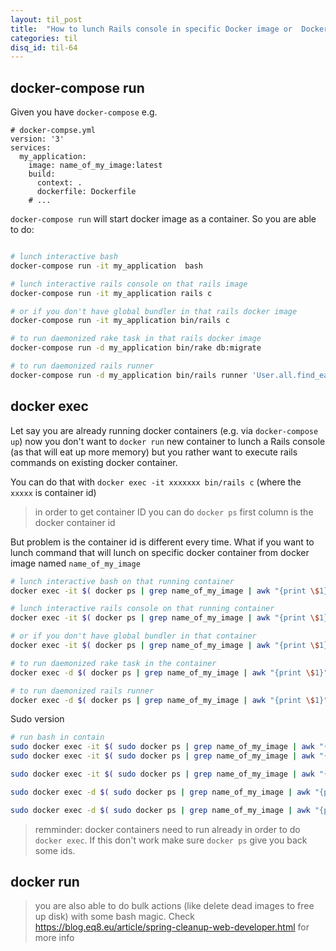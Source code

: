 ```yaml
---
layout: til_post
title:  "How to lunch Rails console in specific Docker image or  Docker container"
categories: til
disq_id: til-64
---
```



## docker-compose run

Given you have `docker-compose` e.g.

```
# docker-compse.yml
version: '3'
services:
  my_application:
    image: name_of_my_image:latest
    build:
      context: .
      dockerfile: Dockerfile
    # ...
```

`docker-compose run` will start docker image as a container. So you are able to
do:

```bash

# lunch interactive bash
docker-compose run -it my_application  bash

# lunch interactive rails console on that rails image
docker-compose run -it my_application rails c

# or if you don't have global bundler in that rails docker image
docker-compose run -it my_application bin/rails c

# to run daemonized rake task in that rails docker image
docker-compose run -d my_application bin/rake db:migrate

# to run daemonized rails runner
docker-compose run -d my_application bin/rails runner 'User.all.find_each {|u| u.do_something! }'
```
## docker exec

Let say you are already running docker containers (e.g. via
`docker-compose up`) now you don't want to `docker run` new container to
lunch a  Rails console (as that will eat up more memory) but you
rather want to execute rails commands on existing docker container.

You can do that with `docker exec -it xxxxxxx bin/rails c` (where the
`xxxxx` is container id)

> in order to get container ID you can do `docker ps` first column is
> the docker container id

But problem is the container id is different every time. What if you
want to lunch command that will lunch on specific docker container from
docker image named `name_of_my_image`


```bash
# lunch interactive bash on that running container
docker exec -it $( docker ps | grep name_of_my_image | awk "{print \$1}" | head -n 1 ) bash

# lunch interactive rails console on that running container
docker exec -it $( docker ps | grep name_of_my_image | awk "{print \$1}" | head -n 1 ) rails c

# or if you don't have global bundler in that container
docker exec -it $( docker ps | grep name_of_my_image | awk "{print \$1}" | head -n 1 ) bin/rails c

# to run daemonized rake task in the container
docker exec -d $( docker ps | grep name_of_my_image | awk "{print \$1}" | head -n 1 ) bin/rake db:migrate

# to run daemonized rails runner
docker exec -d $( docker ps | grep name_of_my_image | awk "{print \$1}" | head -n 1 ) bin/rails runner 'User.all.find_each {|u| u.do_something! }'
```

Sudo version

```bash
# run bash in contain
sudo docker exec -it $( sudo docker ps | grep name_of_my_image | awk "{print \$1}" | head -n 1 ) bash
sudo docker exec -it $( sudo docker ps | grep name_of_my_image | awk "{print \$1}" | head -n 1 ) bin/rails c`

sudo docker exec -it $( sudo docker ps | grep name_of_my_image | awk "{print \$1}" | head -n 1 ) bin/rails c`

sudo docker exec -d $( sudo docker ps | grep name_of_my_image | awk "{print \$1}" | head -n 1 ) bin/rake db:migrate

sudo docker exec -d $( sudo docker ps | grep name_of_my_image | awk "{print \$1}" | head -n 1 ) bin/rails runner 'User.all.find_each {|u| u.do_something! }'
```

> remminder: docker containers need to run already in order to do `docker exec`. If this don't work  make sure `docker ps`  give you back some ids.


## docker run

> you are also able to do bulk actions (like delete dead images to free up disk) with
> some bash magic. Check <https://blog.eq8.eu/article/spring-cleanup-web-developer.html> for more info


